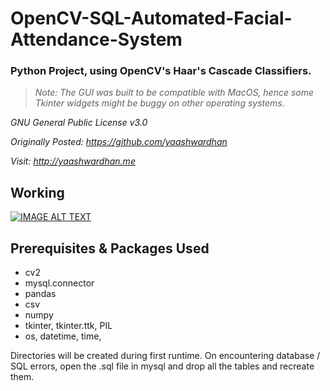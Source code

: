 # OpenCV-SQL-Automated-Facial-Attendance-System
### Python Project, using OpenCV's Haar's Cascade Classifiers.
>*Note: The GUI was built to be compatible with MacOS, hence some Tkinter widgets might be buggy on other operating systems.*

*GNU General Public License v3.0*

*Originally Posted: https://github.com/yaashwardhan*

*Visit: http://yaashwardhan.me*

## Working

[![IMAGE ALT TEXT](https://img.youtube.com/vi/6sbRPX86hQ4/0.jpg)](https://www.youtube.com/watch?v=6sbRPX86hQ4 "Python SQL Project: Open CV Automated Facial Attendance System Using Haar's Cascade Classifiers")


## Prerequisites & Packages Used
- cv2
- mysql.connector
- pandas
- csv
- numpy
- tkinter, tkinter.ttk, PIL
- os, datetime, time, 

Directories will be created during first runtime. 
On encountering database / SQL errors, open the .sql file in mysql and drop all the tables and recreate them.
